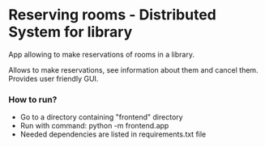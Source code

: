 # Reserving rooms - Distributed System for library

App allowing to make reservations of rooms in a library.

Allows to make reservations, see information about them and cancel them. Provides user friendly GUI.

### How to run?

- Go to a directory containing "frontend" directory
- Run with command: python -m frontend.app
- Needed dependencies are listed in requirements.txt file